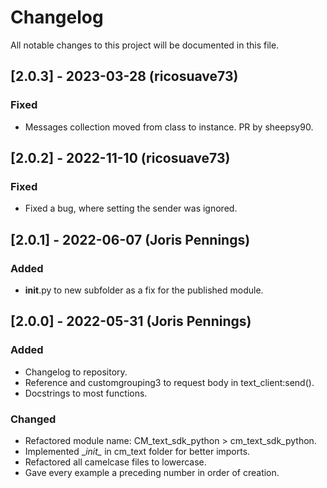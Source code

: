 # Changelog
All notable changes to this project will be documented in this file.

## [2.0.3] - 2023-03-28 (ricosuave73)
### Fixed
- Messages collection moved from class to instance. PR by sheepsy90.

## [2.0.2] - 2022-11-10 (ricosuave73)
### Fixed
- Fixed a bug, where setting the sender was ignored.

## [2.0.1] - 2022-06-07  (Joris Pennings)
### Added
- __init__.py to new subfolder as a fix for the published module.

## [2.0.0] - 2022-05-31  (Joris Pennings)
### Added
- Changelog to repository.
- Reference and customgrouping3 to request body in text_client:send().
- Docstrings to most functions.
### Changed
- Refactored module name: CM_text_sdk_python > cm_text_sdk_python.
- Implemented __init\__ in cm_text folder for better imports.
- Refactored all camelcase files to lowercase.
- Gave every example a preceding number in order of creation.
